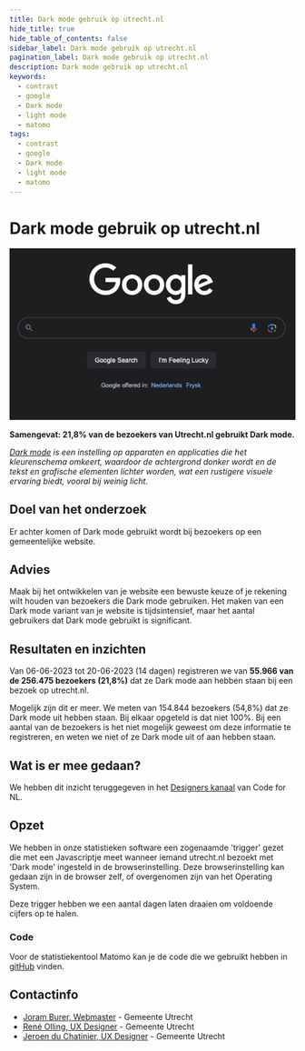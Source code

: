 ```yaml
---
title: Dark mode gebruik op utrecht.nl
hide_title: true
hide_table_of_contents: false
sidebar_label: Dark mode gebruik op utrecht.nl
pagination_label: Dark mode gebruik op utrecht.nl
description: Dark mode gebruik op utrecht.nl
keywords:
  - contrast
  - google
  - Dark mode
  - light mode
  - matomo
tags:
  - contrast
  - google
  - Dark mode
  - light mode
  - matomo
---
```


# Dark mode gebruik op utrecht.nl

![Plaatje van een browser waar Google wordt getoond in Dark mode.](https://raw.githubusercontent.com/nl-design-system/gebruikersonderzoeken/assets/utrecht-dark-mode.png)

**Samengevat: 21,8% van de bezoekers van Utrecht.nl gebruikt Dark mode.**

_[Dark mode](https://www.nngroup.com/articles/dark-mode/) is een instelling op apparaten en applicaties die het kleurenschema omkeert, waardoor de achtergrond donker wordt en de tekst en grafische elementen lichter worden, wat een rustigere visuele ervaring biedt, vooral bij weinig licht._

## Doel van het onderzoek

Er achter komen of Dark mode gebruikt wordt bij bezoekers op een gemeentelijke website.

## Advies

Maak bij het ontwikkelen van je website een bewuste keuze of je rekening wilt houden van bezoekers die Dark mode gebruiken. Het maken van een Dark mode variant van je website is tijdsintensief, maar het aantal gebruikers dat Dark mode gebruikt is significant.

## Resultaten en inzichten

Van 06-06-2023 tot 20-06-2023 (14 dagen) registreren we van **55.966 van de 256.475 bezoekers (21,8%)** dat ze Dark mode aan hebben staan bij een bezoek op utrecht.nl.

Mogelijk zijn dit er meer. We meten van 154.844 bezoekers (54,8%) dat ze Dark mode uit hebben staan. Bij elkaar opgeteld is dat niet 100%. Bij een aantal van de bezoekers is het niet mogelijk geweest om deze informatie te registreren, en weten we niet of ze Dark mode uit of aan hebben staan.

## Wat is er mee gedaan?

We hebben dit inzicht teruggegeven in het [Designers kanaal](https://codefornl.slack.com/archives/C01D78C2E4E) van Code for NL.

## Opzet

We hebben in onze statistieken software een zogenaamde 'trigger' gezet die met een Javascriptje meet wanneer iemand utrecht.nl bezoekt met 'Dark mode' ingesteld in de browserinstelling. Deze browserinstelling kan gedaan zijn in de browser zelf, of overgenomen zijn van het Operating System.

Deze trigger hebben we een aantal dagen laten draaien om voldoende cijfers op te halen.

### Code

Voor de statistiekentool Matomo kan je de code die we gebruikt hebben in [gitHub](https://github.com/nl-design-system/matomo) vinden.

## Contactinfo

- [Joram Burer, Webmaster](mailto:joram.burer@utrecht.nl) - Gemeente Utrecht
- [René Olling, UX Designer](mailto:r.olling@utrecht.nl) - Gemeente Utrecht
- [Jeroen du Chatinier, UX Designer](mailto:j.du.chatinier@utrecht.nl) - Gemeente Utrecht
